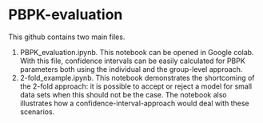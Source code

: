 # PBPK-evaluation
This github contains two main files.

1. PBPK_evaluation.ipynb. This notebook can be opened in Google colab. With this file, confidence intervals can be easily calculated for PBPK parameters both using the individual and the group-level approach.
2. 2-fold_example.ipynb. This notebook demonstrates the shortcoming of the 2-fold approach: it is possible to accept or reject a model for small data sets when this should not be the case. The notebook also illustrates how a confidence-interval-approach would deal with these scenarios. 

